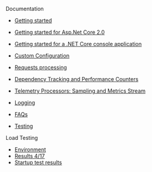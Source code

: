 Documentation
- [Getting started](https://github.com/Microsoft/ApplicationInsights-aspnet5/wiki/Getting-Started)
- [Getting started for Asp.Net Core 2.0](https://github.com/Microsoft/ApplicationInsights-aspnetcore/wiki/Getting-Started-for-a-ASP.NET-CORE-2.0-WebApp)
- [Getting started for a .NET Core console application](https://github.com/Microsoft/ApplicationInsights-aspnetcore/wiki/Getting-Started-for-a-.NET-Core-console-application)
- [Custom Configuration](https://github.com/Microsoft/ApplicationInsights-aspnetcore/wiki/Custom-Configuration)
- [Requests processing](https://github.com/Microsoft/ApplicationInsights-aspnet5/wiki/Requests-Processing)
- [Dependency Tracking and Performance Counters](https://github.com/Microsoft/ApplicationInsights-aspnetcore/wiki/Dependency-Tracking-and-Performance-Counter-Collection)
- [Telemetry Processors: Sampling and Metrics Stream](https://github.com/Microsoft/ApplicationInsights-aspnetcore/wiki/Telemetry-Processors:-Sampling-and-Metrics-Stream)
- [Logging](https://github.com/Microsoft/ApplicationInsights-aspnetcore/wiki/Logging)
- [FAQs](https://github.com/Microsoft/ApplicationInsights-aspnetcore/wiki/FAQs)

- [Testing](https://github.com/Microsoft/ApplicationInsights-aspnet5/wiki/Testing)

Load Testing
- [Environment](https://github.com/Microsoft/ApplicationInsights-aspnet5/wiki/Load-testing)
- [Results 4/17](https://github.com/Microsoft/ApplicationInsights-aspnet5/wiki/Results-April-17)
- [Startup test results](https://github.com/Microsoft/ApplicationInsights-aspnet5/wiki/Startup-Results-April-27)
